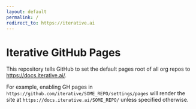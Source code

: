 ```yaml
---
layout: default
permalink: /
redirect_to: https://iterative.ai
---
```

# Iterative GitHub Pages

This repository tells GitHub to set the default pages root of all org repos to https://docs.iterative.ai/.

For example, enabling GH pages in `https://github.com/iterative/SOME_REPO/settings/pages` will render the site at `https://docs.iterative.ai/SOME_REPO/` unless specified otherwise.

